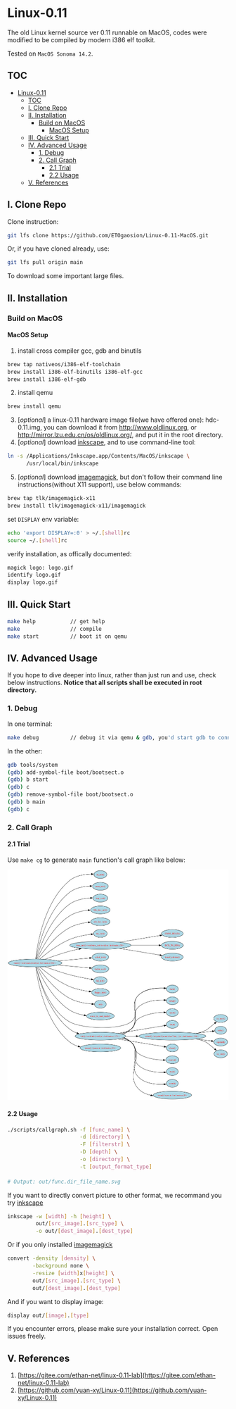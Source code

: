 # Linux-0.11

The old Linux kernel source ver 0.11 runnable on MacOS, codes were modified to be compiled by modern i386 elf toolkit.

Tested on `MacOS Sonoma 14.2`.

## TOC

* [Linux-0.11](#linux-011)
   * [TOC](#toc)
   * [I. Clone Repo](#i-clone-repo)
   * [II. Installation](#ii-installation)
      * [Build on MacOS](#build-on-macos)
         * [MacOS Setup](#macos-setup)
   * [III. Quick Start](#iii-quick-start)
   * [IV. Advanced Usage](#iv-advanced-usage)
      * [1. Debug](#1-debug)
      * [2. Call Graph](#2-call-graph)
         * [2.1 Trial](#21-trial)
         * [2.2 Usage](#22-usage)
   * [V. References](#v-references)

## I. Clone Repo

Clone instruction:

```sh
git lfs clone https://github.com/ETOgaosion/Linux-0.11-MacOS.git
```

Or, if you have cloned already, use:

```sh
git lfs pull origin main
```

To download some important large files.

## II. Installation

### Build on MacOS

#### MacOS Setup

1. install cross compiler gcc, gdb and binutils

```sh
brew tap nativeos/i386-elf-toolchain
brew install i386-elf-binutils i386-elf-gcc
brew install i386-elf-gdb
```

2. install qemu

```sh
brew install qemu
```

3. [*optional*] a linux-0.11 hardware image file(we have offered one): hdc-0.11.img, you can download it from http://www.oldlinux.org, or http://mirror.lzu.edu.cn/os/oldlinux.org/, and put it in the root directory.
4. [*optional*] download [inkscape](https://inkscape.org/release/), and to use command-line tool:

```sh
ln -s /Applications/Inkscape.app/Contents/MacOS/inkscape \
      /usr/local/bin/inkscape
```

5. [*optional*] download [imagemagick](https://imagemagick.org/script/download.php#macosx), but don't follow their command line instructions(without X11 support), use below commands:

```sh
brew tap tlk/imagemagick-x11
brew install tlk/imagemagick-x11/imagemagick
```

set `DISPLAY` env variable:

```sh
echo 'export DISPLAY=:0' > ~/.[shell]rc
source ~/.[shell]rc
```

verify installation, as offically documented:

```sh
magick logo: logo.gif
identify logo.gif
display logo.gif
```

## III. Quick Start

```sh
make help           // get help
make                // compile
make start          // boot it on qemu
```

## IV. Advanced Usage

If you hope to dive deeper into linux, rather than just run and use, check below instructions. **Notice that all scripts shall be executed in root directory.**

### 1. Debug

In one terminal:

```sh
make debug          // debug it via qemu & gdb, you'd start gdb to connect it.
```

In the other:

```sh
gdb tools/system
(gdb) add-symbol-file boot/bootsect.o
(gdb) b start
(gdb) c
(gdb) remove-symbol-file boot/bootsect.o
(gdb) b main
(gdb) c
```

### 2. Call Graph

#### 2.1 Trial

Use `make cg` to generate `main` function's call graph like below:

![call graph](assets/main.__init_main_c.png)

#### 2.2 Usage

```sh
./scripts/callgraph.sh -f [func_name] \
                       -d [directory] \
                       -F [filterstr] \
                       -D [depth] \
                       -o [directory] \
                       -t [output_format_type]

# Output: out/func.dir_file_name.svg
```

If you want to directly convert picture to other format, we recommand you try [inkscape](https://inkscape.org/release/)

```sh
inkscape -w [width] -h [height] \
         out/[src_image].[src_type] \
         -o out/[dest_image].[dest_type]
```

Or if you only installed [imagemagick](https://imagemagick.org/script/download.php)

```sh
convert -density [density] \
        -background none \
        -resize [width]x[height] \
        out/[src_image].[src_type] \
        out/[dest_image].[dest_type]
```

And if you want to display image:

```sh
display out/[image].[type]
```

If you encounter errors, please make sure your installation correct. Open issues freely.

## V. References

1. [https://gitee.com/ethan-net/linux-0.11-lab](https://gitee.com/ethan-net/linux-0.11-lab)
2. [https://github.com/yuan-xy/Linux-0.11](https://github.com/yuan-xy/Linux-0.11)
